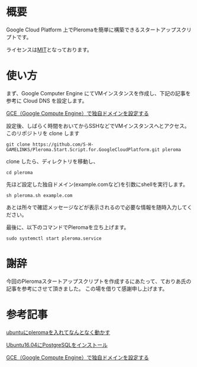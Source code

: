 # 概要

Google Cloud Platform 上でPleromaを簡単に構築できるスタートアップスクリプトです。

ライセンスは[MIT](./LICENSE)となっております。

# 使い方

まず、Google Computer Engine にてVMインスタンスを作成し、下記の記事を参考に Cloud DNS を設定します。

[GCE（Google Compute Engine）で独自ドメインを設定する](https://www.compiere-distribution-lab.net/idempiere-lab/install-advance/google-cloud-dns/)

設定後、しばらく時間をおいてからSSHなどでVMインスタンスへとアクセス。
このリポジトリを clone します

```
git clone https://github.com/S-H-GAMELINKS/Pleroma.Start.Script.for.GoogleCloudPlatform.git pleroma
```

clone したら、ディレクトリを移動し、

```
cd pleroma
```

先ほど設定した独自ドメイン(example.comなど)を引数にshellを実行します。

```
sh pleroma.sh example.com
```

あとは所々で確認メッセージなどが表示されるので必要な情報を随時入力してください。

最後に、以下のコマンドでPleromaを立ち上げます。

```
sudo systemctl start pleroma.service
```

# 謝辞

今回のPleromaスタートアップスクリプトを作成するにあたって、ておりあ氏の記事を参考にさせて頂きました。
この場を借りて感謝申し上げます。

# 参考記事
[ubuntuにpleromaを入れてなんとなく動かす](https://theoria24.github.io/install-pleroma-to-ubuntu/)

[Ubuntu16.04にPostgreSQLをインストール](https://qiita.com/eighty8/items/82063beab09ab9e41692)

[GCE（Google Compute Engine）で独自ドメインを設定する](https://www.compiere-distribution-lab.net/idempiere-lab/install-advance/google-cloud-dns/)
